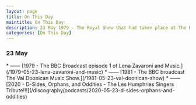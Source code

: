 ```yaml
---
layout: page
title: On This Day
maintitle: On This Day
description: 23 May 1979 - The Royal Show that had taken place at The King's Theatre, Glasgow on the 17 May 1977 was broadcast. 22 May 1979 - Lena is interviewed by Michael Aspel about her life and career so far, on his TV Show Ask Aspel.
categories: [On This Day]
---
```


<h3>23 May</h3>
* —— [1979 - The BBC Broadcast episode 1 of Lena Zavaroni and Music.](/1979-05-23-lena-zavaroni-and-music)
* —— [1981 - The BBC broadcast The Val Doonican Music Show.](/1981-05-23-val-doonican-show)
* —— [2020 - D-Sides, Orphans, and Oddities - The Les Humphries Singers Tribute!!!](/discography/podcasts/2020-05-23-d-sides-orphans-and-oddities)

